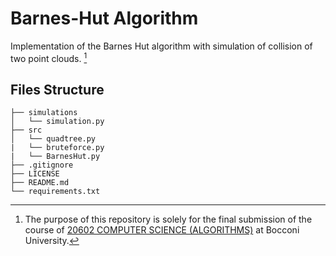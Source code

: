 # Barnes-Hut Algorithm
Implementation of the Barnes Hut algorithm with simulation of collision of two point clouds. [^1]

## Files Structure
```
├── simulations
│   └── simulation.py
├── src
│   └── quadtree.py
|   └── bruteforce.py
|   └── BarnesHut.py
├── .gitignore
├── LICENSE
├── README.md
└── requirements.txt
```

[^1]: The purpose of this repository is solely for the final submission of the course of [20602 COMPUTER SCIENCE (ALGORITHMS)](https://didattica.unibocconi.it/ts/tsn_anteprima.php?cod_ins=20602&anno=2022&ordin=IR&IdPag=6625) at Bocconi University. 

